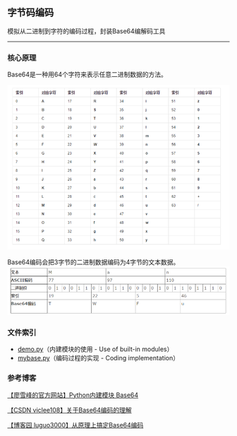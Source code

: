 ## 字节码编码

模拟从二进制到字符的编码过程，封装Base64编解码工具

----------

### 核心原理

Base64是一种用64个字符来表示任意二进制数据的方法。

![Base64字母映射表][1]

Base64编码会把3字节的二进制数据编码为4字节的文本数据。
![字节数据转换过程][2]


### 文件索引

 - [demo.py][3]（内建模块的使用 - Use of built-in modules）
 - [mybase.py][4]（编码过程的实现 - Coding implementation）

### 参考博客
[【廖雪峰的官方网站】Python内建模块 Base64][5]

[【CSDN viclee108】关于Base64编码的理解][6]

[【博客园 luguo3000】从原理上搞定Base64编码][7]


  [1]: https://raw.githubusercontent.com/scriptgeeker/python-demo/master/__CDN__/Base64-alphabet.png
  [2]: https://raw.githubusercontent.com/scriptgeeker/python-demo/master/__CDN__/Base64-principle.png
  [3]: https://github.com/scriptgeeker/python-demo/blob/master/BaseCode/demo.py
  [4]: https://github.com/scriptgeeker/python-demo/blob/master/BaseCode/mybase.py
  [5]: https://www.liaoxuefeng.com/wiki/0014316089557264a6b348958f449949df42a6d3a2e542c000/001431954588961d6b6f51000ca4279a3415ce14ed9d709000
  [6]: https://blog.csdn.net/goodlixueyong/article/details/52132250
  [7]: http://www.cnblogs.com/luguo3000/p/3940197.html